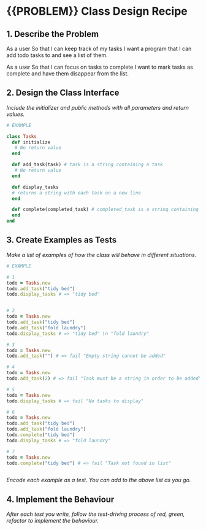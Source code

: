 # {{PROBLEM}} Class Design Recipe

## 1. Describe the Problem

As a user
So that I can keep track of my tasks
I want a program that I can add todo tasks to and see a list of them.

As a user
So that I can focus on tasks to complete
I want to mark tasks as complete and have them disappear from the list.

## 2. Design the Class Interface
_Include the initializer and public methods with all parameters and return values._

```ruby
# EXAMPLE

class Tasks
  def initialize
   # No return value
  end

  def add_task(task) # task is a string containing a task
   # No return value
  end

  def display_tasks
  # returns a string with each task on a new line
  end

  def complete(completed_task) # completed_task is a string containing the task that has been completed
  end
end
```

## 3. Create Examples as Tests

_Make a list of examples of how the class will behave in different situations._

```ruby
# EXAMPLE

# 1
todo = Tasks.new
todo.add_task("tidy bed")
todo.display_tasks # => "tidy bed"


# 2
todo = Tasks.new
todo.add_task("tidy bed")
todo.add_task("fold laundry")
todo.display_tasks # => "tidy bed" \n "fold laundry"

# 3
todo = Tasks.new
todo.add_task("") # => fail "Empty string cannot be added"

# 4
todo = Tasks.new
todo.add_task(2) # => fail "Task must be a string in order to be added"

# 5
todo = Tasks.new
todo.display_tasks # => fail "No tasks to display"

# 6
todo = Tasks.new
todo.add_task("tidy bed")
todo.add_task("fold laundry")
todo.complete("tidy bed")
todo.display_tasks # => "fold laundry"

# 7
todo = Tasks.new
todo.complete("tidy bed") # => fail "Task not found in list"



```

_Encode each example as a test. You can add to the above list as you go._

## 4. Implement the Behaviour

_After each test you write, follow the test-driving process of red, green, refactor to implement the behaviour._
